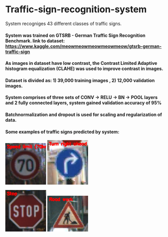 # Traffic-sign-recognition-system
System recogniges 43 different classes of traffic signs.

#### System was trained on GTSRB - German Traffic Sign Recognition Benchmark. link to dataset: https://www.kaggle.com/meowmeowmeowmeowmeow/gtsrb-german-traffic-sign

#### As images in dataset have low contrast, the Contrast Limited Adaptive histogram equalization (CLAHE) was used to improve contrast in images. 

#### Dataset is divided as: 1) 39,000 training images , 2) 12,000 validation images.

#### System comprises of three sets of CONV -> RELU -> BN -> POOL layers and 2 fully connected layers, system gained validation accuracy of 95%

#### Batchnormalization and dropout is used for scaling and regularization of data. 

#### Some examples of traffic signs predicted by system:
![Output image](examples/0.png)    ![Output image](examples/1.png)

![Output image](examples/12.png)    ![Output image](examples/23.png)

